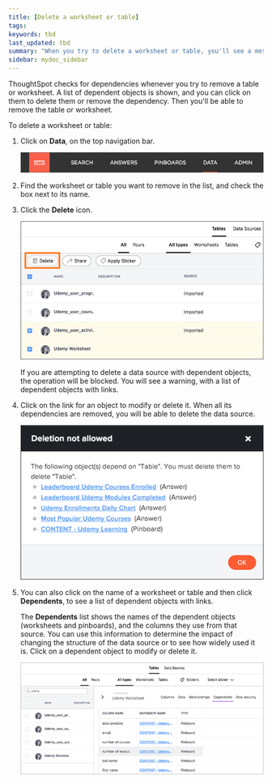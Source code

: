 ```yaml
---
title: [Delete a worksheet or table]
tags:
keywords: tbd
last_updated: tbd
summary: "When you try to delete a worksheet or table, you'll see a message listing any dependent objects that must be removed first."
sidebar: mydoc_sidebar
---
```

ThoughtSpot checks for dependencies whenever you try to remove a table or worksheet. A list of dependent objects is shown, and you can click on them to delete them or remove the dependency. Then you'll be able to remove the table or worksheet.

To delete a worksheet or table:

1. Click on **Data**, on the top navigation bar.

     ![](../../shared/conrefs/../../images/data_icon.png "Data")

2. Find the worksheet or table you want to remove in the list, and check the box next to its name.
3. Click the **Delete** icon.

     ![](../../images/delete_object.png "The Delete icon")

     If you are attempting to delete a data source with dependent objects, the operation will be blocked. You will see a warning, with a list of dependent objects with links.

4. Click on the link for an object to modify or delete it. When all its dependencies are removed, you will be able to delete the data source.

     ![](../../images/dependency_warning_with_links.png "Dependent objects warning")

5. You can also click on the name of a worksheet or table and then click **Dependents**, to see a list of dependent objects with links.

    The **Dependents** list shows the names of the dependent objects (worksheets and pinboards), and the columns they use from that source. You can use this information to determine the impact of changing the structure of the data source or to see how widely used it is. Click on a dependent object to modify or delete it.

     ![](../../images/dependents.png "Dependent objects message")

